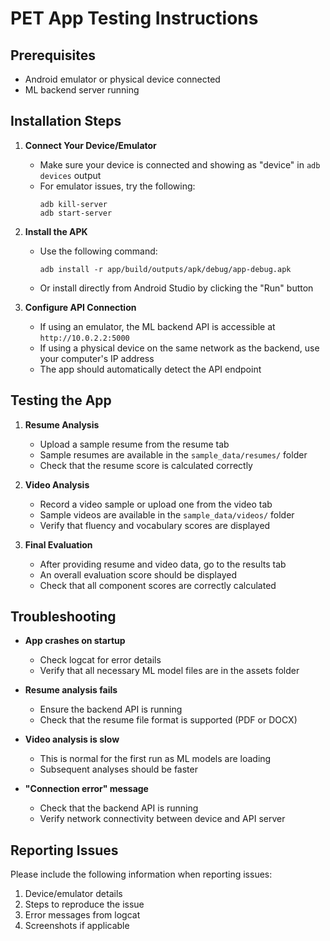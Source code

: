 # PET App Testing Instructions

## Prerequisites

-   Android emulator or physical device connected
-   ML backend server running

## Installation Steps

1. **Connect Your Device/Emulator**

    - Make sure your device is connected and showing as "device" in `adb devices` output
    - For emulator issues, try the following:
        ```
        adb kill-server
        adb start-server
        ```

2. **Install the APK**

    - Use the following command:
        ```
        adb install -r app/build/outputs/apk/debug/app-debug.apk
        ```
    - Or install directly from Android Studio by clicking the "Run" button

3. **Configure API Connection**
    - If using an emulator, the ML backend API is accessible at `http://10.0.2.2:5000`
    - If using a physical device on the same network as the backend, use your computer's IP address
    - The app should automatically detect the API endpoint

## Testing the App

1. **Resume Analysis**

    - Upload a sample resume from the resume tab
    - Sample resumes are available in the `sample_data/resumes/` folder
    - Check that the resume score is calculated correctly

2. **Video Analysis**

    - Record a video sample or upload one from the video tab
    - Sample videos are available in the `sample_data/videos/` folder
    - Verify that fluency and vocabulary scores are displayed

3. **Final Evaluation**
    - After providing resume and video data, go to the results tab
    - An overall evaluation score should be displayed
    - Check that all component scores are correctly calculated

## Troubleshooting

-   **App crashes on startup**

    -   Check logcat for error details
    -   Verify that all necessary ML model files are in the assets folder

-   **Resume analysis fails**

    -   Ensure the backend API is running
    -   Check that the resume file format is supported (PDF or DOCX)

-   **Video analysis is slow**

    -   This is normal for the first run as ML models are loading
    -   Subsequent analyses should be faster

-   **"Connection error" message**
    -   Check that the backend API is running
    -   Verify network connectivity between device and API server

## Reporting Issues

Please include the following information when reporting issues:

1. Device/emulator details
2. Steps to reproduce the issue
3. Error messages from logcat
4. Screenshots if applicable
